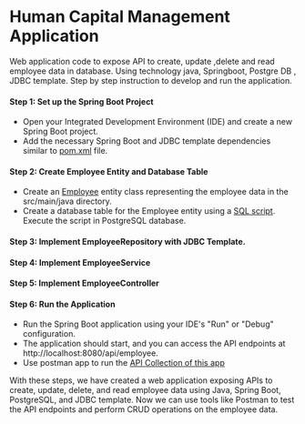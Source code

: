 # Human Capital Management Application 

Web application code to expose API to create, update ,delete and read employee data in database. Using  technology java, Springboot, Postgre DB , JDBC template. Step by step instruction to develop and run the application.

#### Step 1: Set up the Spring Boot Project
- Open your Integrated Development Environment (IDE) and create a new Spring Boot project.
- Add the necessary Spring Boot and JDBC template dependencies similar to [pom.xml](pom.xml) file.

#### Step 2: Create Employee Entity and Database Table
- Create an [Employee](src/main/java/com/stuti/hcm/Employee.java) entity class representing the employee data in the src/main/java directory.
- Create a database table for the Employee entity using a [SQL script](). Execute the script in PostgreSQL database.

#### Step 3:  Implement EmployeeRepository with JDBC Template.

#### Step 4: Implement EmployeeService

#### Step 5: Implement EmployeeController

#### Step 6: Run the Application
- Run the Spring Boot application using your IDE's "Run" or "Debug" configuration.
- The application should start, and you can access the API endpoints at http://localhost:8080/api/employee.
- Use postman app to run the [API Collection of this app](src/main/resources/HCM_API.postman_collection.json)

With these steps, we have created a web application exposing APIs to create, update, delete, and read employee data using Java, Spring Boot, PostgreSQL, and JDBC template. Now we can use tools like Postman to test the API endpoints and perform CRUD operations on the employee data.
